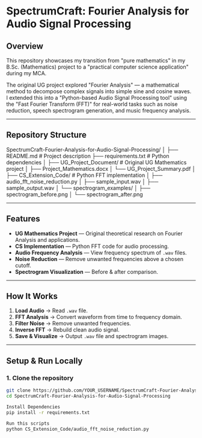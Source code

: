 # SpectrumCraft: Fourier Analysis for Audio Signal Processing 

## Overview
This repository showcases my transition from "pure mathematics" in my B.Sc. (Mathematics) project to a "practical computer science application" during my MCA.

The original UG project explored "Fourier Analysis" — a mathematical method to decompose complex signals into simple sine and cosine waves.  
I extended this into a "Python-based Audio Signal Processing tool" using the "Fast Fourier Transform (FFT)" for real-world tasks such as noise reduction, speech spectrogram generation, and music frequency analysis.

---

## Repository Structure
SpectrumCraft-Fourier-Analysis-for-Audio-Signal-Processing/
│
├── README.md # Project description
├── requirements.txt # Python dependencies
│
├── UG_Project_Document/ # Original UG Mathematics project
│ ├── Project_Mathematics.docx
│ └── UG_Project_Summary.pdf
│
├── CS_Extension_Code/ # Python FFT implementation
│ ├── audio_fft_noise_reduction.py
│ ├── sample_input.wav
│ ├── sample_output.wav
│ └── spectrogram_examples/
│ ├── spectrogram_before.png
│ └── spectrogram_after.png


---

## Features
- **UG Mathematics Project** — Original theoretical research on Fourier Analysis and applications.
- **CS Implementation** — Python FFT code for audio processing.
- **Audio Frequency Analysis** — View frequency spectrum of `.wav` files.
- **Noise Reduction** — Remove unwanted frequencies above a chosen cutoff.
- **Spectrogram Visualization** — Before & after comparison.

---

## How It Works
1. **Load Audio** → Read `.wav` file.
2. **FFT Analysis** → Convert waveform from time to frequency domain.
3. **Filter Noise** → Remove unwanted frequencies.
4. **Inverse FFT** → Rebuild clean audio signal.
5. **Save & Visualize** → Output `.wav` file and spectrogram images.

---

## Setup & Run Locally
### 1. Clone the repository
```bash
git clone https://github.com/YOUR_USERNAME/SpectrumCraft-Fourier-Analysis-for-Audio-Signal-Processing.git
cd SpectrumCraft-Fourier-Analysis-for-Audio-Signal-Processing

Install Dependencies 
pip install -r requirements.txt

Run this scripts 
python CS_Extension_Code/audio_fft_noise_reduction.py
